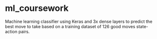 # ml_coursework

Machine learning classifier using Keras and 3x dense layers to predict the best move to take based on a training dataset of 126 good moves state-action pairs.
